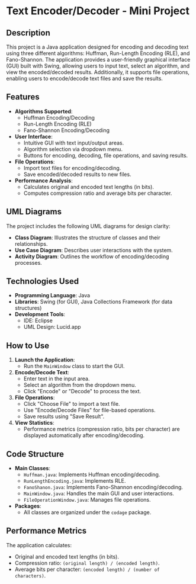 # Text Encoder/Decoder - Mini Project

## Description
This project is a Java application designed for encoding and decoding text using three different algorithms: Huffman, Run-Length Encoding (RLE), and Fano-Shannon. The application provides a user-friendly graphical interface (GUI) built with Swing, allowing users to input text, select an algorithm, and view the encoded/decoded results. Additionally, it supports file operations, enabling users to encode/decode text files and save the results.

## Features
- **Algorithms Supported**:
  - Huffman Encoding/Decoding
  - Run-Length Encoding (RLE)
  - Fano-Shannon Encoding/Decoding
- **User Interface**:
  - Intuitive GUI with text input/output areas.
  - Algorithm selection via dropdown menu.
  - Buttons for encoding, decoding, file operations, and saving results.
- **File Operations**:
  - Import text files for encoding/decoding.
  - Save encoded/decoded results to new files.
- **Performance Analysis**:
  - Calculates original and encoded text lengths (in bits).
  - Computes compression ratio and average bits per character.

## UML Diagrams
The project includes the following UML diagrams for design clarity:
- **Class Diagram**: Illustrates the structure of classes and their relationships.
- **Use Case Diagram**: Describes user interactions with the system.
- **Activity Diagram**: Outlines the workflow of encoding/decoding processes.

## Technologies Used
- **Programming Language**: Java
- **Libraries**: Swing (for GUI), Java Collections Framework (for data structures)
- **Development Tools**:
  - IDE: Eclipse
  - UML Design: Lucid.app

## How to Use
1. **Launch the Application**:
   - Run the `MainWindow` class to start the GUI.
2. **Encode/Decode Text**:
   - Enter text in the input area.
   - Select an algorithm from the dropdown menu.
   - Click "Encode" or "Decode" to process the text.
3. **File Operations**:
   - Click "Choose File" to import a text file.
   - Use "Encode/Decode Files" for file-based operations.
   - Save results using "Save Result".
4. **View Statistics**:
   - Performance metrics (compression ratio, bits per character) are displayed automatically after encoding/decoding.

## Code Structure
- **Main Classes**:
  - `Huffman.java`: Implements Huffman encoding/decoding.
  - `RunLengthEncoding.java`: Implements RLE.
  - `FanoShanon.java`: Implements Fano-Shannon encoding/decoding.
  - `MainWindow.java`: Handles the main GUI and user interactions.
  - `FileOperationWindow.java`: Manages file operations.
- **Packages**:
  - All classes are organized under the `codage` package.

## Performance Metrics
The application calculates:
- Original and encoded text lengths (in bits).
- Compression ratio: `(original length) / (encoded length)`.
- Average bits per character: `(encoded length) / (number of characters)`.
